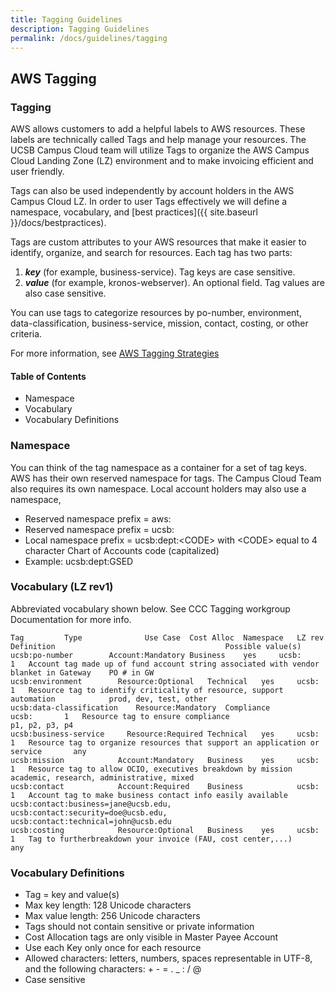 ```yaml
---
title: Tagging Guidelines
description: Tagging Guidelines
permalink: /docs/guidelines/tagging
---
```


## AWS Tagging

### Tagging
AWS allows customers to add a helpful labels to AWS resources. These labels are technically called Tags and help manage your resources.  The UCSB Campus Cloud team will utilize Tags to organize the AWS Campus Cloud Landing Zone (LZ) environment and to make invoicing efficient and user friendly.

Tags can also be used independently by account holders in the AWS Campus Cloud LZ.  In order to user Tags effectively we will define a namespace, vocabulary, and [best practices]({{ site.baseurl }}/docs/bestpractices).

Tags are custom attributes to your AWS resources that make it easier to identify, organize, and search for resources. Each tag has two parts:
  1.  ***key***  (for example, business-service). Tag keys are case sensitive.
  2. ***value***  (for example, kronos-webserver). An optional field. Tag values are also case sensitive.

You can use tags to categorize resources by po-number, environment, data-classification, business-service, mission, contact, costing, or other criteria.

For more information, see [AWS Tagging Strategies](https://aws.amazon.com/answers/account-management/aws-tagging-strategies/)


#### Table of Contents
*   Namespace
*   Vocabulary
*   Vocabulary Definitions

### Namespace
You can think of the tag namespace as a container for a set of tag keys. AWS has their own reserved namespace for tags. The Campus Cloud Team also requires its own namespace. Local account holders may also use a namespace,
*   Reserved namespace prefix = aws:
*   Reserved namespace prefix = ucsb:
*   Local namespace prefix = ucsb:dept:\<CODE> with \<CODE> equal to 4 character Chart of Accounts code (capitalized)
*   Example: ucsb:dept:GSED

### Vocabulary (LZ rev1)
Abbreviated vocabulary shown below. See CCC Tagging workgroup Documentation for more info.
```
Tag			Type			  Use Case	Cost Alloc	Namespace	LZ rev	Definition										Possible value(s)
ucsb:po-number		  Account:Mandatory	Business	yes		ucsb:		1	Account tag made up of fund account string associated with vendor blanket in Gateway	PO # in GW		
ucsb:environment		Resource:Optional	Technical	yes		ucsb:		1	Resource tag to identify criticality of resource, support automation			prod, dev, test, other
ucsb:data-classification	Resource:Mandatory	Compliance			ucsb:		1	Resource tag to ensure compliance							p1, p2, p3, p4
ucsb:business-service	  Resource:Required	Technical	yes		ucsb:		1	Resource tag to organize resources that support an application or service		any
ucsb:mission			Account:Mandatory	Business	yes		ucsb:		1	Resource tag to allow OCIO, executives breakdown by mission				academic, research, administrative, mixed
ucsb:contact			Account:Required	Business			ucsb:		1	Account tag to make business contact info easily available				ucsb:contact:business=jane@ucsb.edu, ucsb:contact:security=doe@ucsb.edu, ucsb:contact:technical=john@ucsb.edu
ucsb:costing			Resource:Optional	Business	yes		ucsb:		1	Tag to furtherbreakdown your invoice (FAU, cost center,...)				any
```

### Vocabulary Definitions
*   Tag = key and value(s)
*   Max key length: 128 Unicode characters
*   Max value length: 256 Unicode characters
*   Tags should not contain sensitive or private information
*   Cost Allocation tags are only visible in Master Payee Account
*   Use each Key only once for each resource
*   Allowed characters:  letters, numbers, spaces representable in UTF-8, and the following characters: + - = . _ : / @
*   Case sensitive

